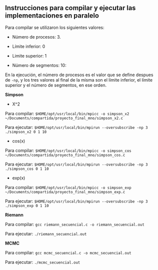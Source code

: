 ## Instrucciones para compilar y ejecutar las implementaciones en paralelo

Para compilar se utilizaron los siguientes valores:

- Número de procesos: 3.

- Límite inferior: 0

- Limite superior: 1

- Número de segmentos: 10:

En la ejecución, el número de procesos es el valor que se define despues de `-np`, y los tres valores al final de la misma son el límite inferior, el límite superior y el número de segmentos, en ese orden.

__Simpson__

- X^2

Para compilar: `$HOME/opt/usr/local/bin/mpicc -o simpson_x2 ~/Documents/compartida/proyecto_final_mno/simpson_x2.c`

Para ejecutar: `$HOME/opt/usr/local/bin/mpirun --oversubscribe -np 3 ./simpson_x2 0 1 10`




- cos(x)

Para compilar: `$HOME/opt/usr/local/bin/mpicc -o simpson_cos ~/Documents/compartida/proyecto_final_mno/simpson_cos.c`

Para ejecutar: `$HOME/opt/usr/local/bin/mpirun --oversubscribe -np 3 ./simpson_cos 0 1 10`


- exp(x)

Para compilar: `$HOME/opt/usr/local/bin/mpicc -o simpson_exp ~/Documents/compartida/proyecto_final_mno/simpson_exp.c`

Para ejecutar: `$HOME/opt/usr/local/bin/mpirun --oversubscribe -np 3 ./simpson_exp 0 1 10`



__Riemann__

Para compilar: `gcc riemann_secuencial.c -o riemann_secuencial.out`

Para ejecutar: `./riemann_secuencial.out`


__MCMC__

Para compilar: `gcc mcmc_secuencial.c -o mcmc_secuencial.out`

Para ejecutar: `./mcmc_secuencial.out`

